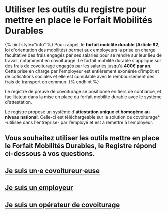 # Utiliser les outils du registre pour mettre en place le Forfait Mobilités Durables

{% hint style="info" %}
Pour rappel, le **forfait mobilité durable** \(**Article 82**, loi d'orientation des mobilités\) permet aux employeurs la prise en charge facultative des frais engagés par ses salariés pour se rendre sur leur lieu de travail, notamment en covoiturage. Le forfait mobilité durable s'applique sur des frais de covoiturage engagés par les salariés jusqu'à **400€ par an**. Cette prise en charge par l'employeur est entièrement exonérée d'impôt et de cotisations sociales et elle est cumulable avec le remboursement des frais de transport en commun.
{% endhint %}

Le registre de preuve de covoiturage se positionne en tiers de confiance, et facilitateur dans la mise en place du forfait mobilité durable avec le système d'attestation.

Le registre propose un système d'**attestation unique et homogène au niveau national**. Celle-ci est téléchargeable sur la solution de covoiturage\* -utilisée dans l'entreprise- par l’employé et est à remettre à l’employeur.

## Vous souhaitez utiliser les outils mettre en place le Forfait Mobilités Durables, le Registre répond ci-dessous à vos questions. 

## [Je suis un‧e covoitureur‧euse](https://registre-preuve-de-covoiturage.gitbook.io/produit/boite-a-outils/attestations-de-covoiturage#je-suis-un-e-covoitureur-euse)

## [Je suis un employeur](https://registre-preuve-de-covoiturage.gitbook.io/produit/boite-a-outils/attestations-de-covoiturage#je-suis-un-employeur-collectivite-comprise-comment-faire-pour-etre-partie-prenante-du-systeme-des-attestations-de-covoiturage) 

## [Je suis un opérateur de covoiturage](https://registre-preuve-de-covoiturage.gitbook.io/produit/boite-a-outils/attestations-de-covoiturage#je-suis-un-operateur-de-covoiturage) 


